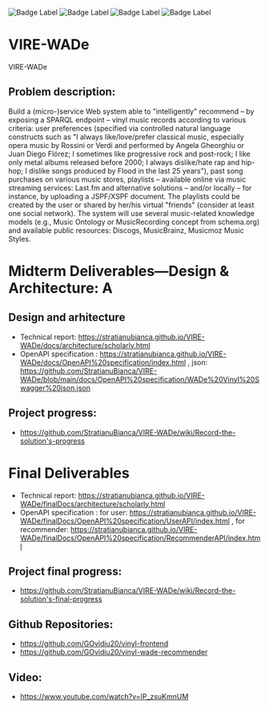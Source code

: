 ![Badge Label](https://img.shields.io/badge/project-green) ![Badge Label](https://img.shields.io/badge/infoiasi-orange) ![Badge Label](https://img.shields.io/badge/wade-blue) ![Badge Label](https://img.shields.io/badge/web-yello)
# VIRE-WADe
VIRE-WADe

## Problem description:
Build a (micro-)service Web system able to "intelligently" recommend – by exposing a SPARQL endpoint – vinyl music records according to various criteria: user preferences (specified via controlled natural language constructs such as "I always like/love/prefer classical music, especially opera music by Rossini or Verdi and performed by Angela Gheorghiu or Juan Diego Flórez; I sometimes like progressive rock and post-rock; I like only metal albums released before 2000; I always dislike/hate rap and hip-hop; I dislike songs produced by Flood in the last 25 years"), past song purchases on various music stores, playlists – available online via music streaming services: Last.fm and alternative solutions – and/or locally – for instance, by uploading a JSPF/XSPF document. The playlists could be created by the user or shared by her/his virtual "friends" (consider at least one social network). The system will use several music-related knowledge models (e.g., Music Ontology or MusicRecording concept from schema.org) and available public resources: Discogs, MusicBrainz, Musicmoz Music Styles.
# Midterm Deliverables—Design & Architecture: A
## Design and arhitecture

* Technical report: https://stratianubianca.github.io/VIRE-WADe/docs/architecture/scholarly.html
* OpenAPI specification : https://stratianubianca.github.io/VIRE-WADe/docs/OpenAPI%20specification/index.html , json: https://github.com/StratianuBianca/VIRE-WADe/blob/main/docs/OpenAPI%20specification/WADe%20Vinyl%20Swagger%20json.json

## Project progress: 

* https://github.com/StratianuBianca/VIRE-WADe/wiki/Record-the-solution's-progress

# Final Deliverables

* Technical report: https://stratianubianca.github.io/VIRE-WADe/finalDocs/architecture/scholarly.html
* OpenAPI specification : for user: https://stratianubianca.github.io/VIRE-WADe/finalDocs/OpenAPI%20specification/UserAPI/index.html , for recommender: https://stratianubianca.github.io/VIRE-WADe/finalDocs/OpenAPI%20specification/RecommenderAPI/index.html

## Project final progress:
* https://github.com/StratianuBianca/VIRE-WADe/wiki/Record-the-solution's-final-progress

## Github Repositories:
* https://github.com/GOvidiu20/vinyl-frontend
* https://github.com/GOvidiu20/vinyl-wade-recommender

## Video:
* https://www.youtube.com/watch?v=IP_zsuKmnUM